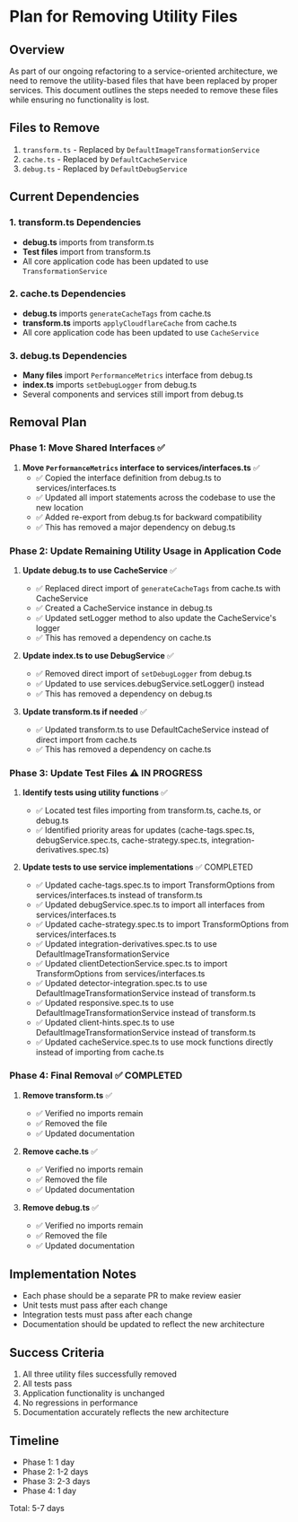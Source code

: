 # Plan for Removing Utility Files

## Overview

As part of our ongoing refactoring to a service-oriented architecture, we need to remove the utility-based files that have been replaced by proper services. This document outlines the steps needed to remove these files while ensuring no functionality is lost.

## Files to Remove

1. `transform.ts` - Replaced by `DefaultImageTransformationService`
2. `cache.ts` - Replaced by `DefaultCacheService`  
3. `debug.ts` - Replaced by `DefaultDebugService`

## Current Dependencies

### 1. transform.ts Dependencies

- **debug.ts** imports from transform.ts
- **Test files** import from transform.ts
- All core application code has been updated to use `TransformationService`

### 2. cache.ts Dependencies

- **debug.ts** imports `generateCacheTags` from cache.ts
- **transform.ts** imports `applyCloudflareCache` from cache.ts
- All core application code has been updated to use `CacheService`

### 3. debug.ts Dependencies

- **Many files** import `PerformanceMetrics` interface from debug.ts
- **index.ts** imports `setDebugLogger` from debug.ts
- Several components and services still import from debug.ts

## Removal Plan

### Phase 1: Move Shared Interfaces ✅

1. **Move `PerformanceMetrics` interface to services/interfaces.ts** ✅
   - ✅ Copied the interface definition from debug.ts to services/interfaces.ts
   - ✅ Updated all import statements across the codebase to use the new location
   - ✅ Added re-export from debug.ts for backward compatibility
   - ✅ This has removed a major dependency on debug.ts

### Phase 2: Update Remaining Utility Usage in Application Code

1. **Update debug.ts to use CacheService** ✅
   - ✅ Replaced direct import of `generateCacheTags` from cache.ts with CacheService
   - ✅ Created a CacheService instance in debug.ts
   - ✅ Updated setLogger method to also update the CacheService's logger
   - ✅ This has removed a dependency on cache.ts

2. **Update index.ts to use DebugService** ✅
   - ✅ Removed direct import of `setDebugLogger` from debug.ts
   - ✅ Updated to use services.debugService.setLogger() instead
   - ✅ This has removed a dependency on debug.ts

3. **Update transform.ts if needed** ✅
   - ✅ Updated transform.ts to use DefaultCacheService instead of direct import from cache.ts
   - ✅ This has removed a dependency on cache.ts

### Phase 3: Update Test Files ⚠️ IN PROGRESS

1. **Identify tests using utility functions** ✅
   - ✅ Located test files importing from transform.ts, cache.ts, or debug.ts
   - ✅ Identified priority areas for updates (cache-tags.spec.ts, debugService.spec.ts, cache-strategy.spec.ts, integration-derivatives.spec.ts)

2. **Update tests to use service implementations** ✅ COMPLETED
   - ✅ Updated cache-tags.spec.ts to import TransformOptions from services/interfaces.ts instead of transform.ts
   - ✅ Updated debugService.spec.ts to import all interfaces from services/interfaces.ts
   - ✅ Updated cache-strategy.spec.ts to import TransformOptions from services/interfaces.ts
   - ✅ Updated integration-derivatives.spec.ts to use DefaultImageTransformationService
   - ✅ Updated clientDetectionService.spec.ts to import TransformOptions from services/interfaces.ts
   - ✅ Updated detector-integration.spec.ts to use DefaultImageTransformationService instead of transform.ts
   - ✅ Updated responsive.spec.ts to use DefaultImageTransformationService instead of transform.ts
   - ✅ Updated client-hints.spec.ts to use DefaultImageTransformationService instead of transform.ts
   - ✅ Updated cacheService.spec.ts to use mock functions directly instead of importing from cache.ts

### Phase 4: Final Removal ✅ COMPLETED

1. **Remove transform.ts** ✅
   - ✅ Verified no imports remain
   - ✅ Removed the file
   - ✅ Updated documentation

2. **Remove cache.ts** ✅
   - ✅ Verified no imports remain
   - ✅ Removed the file
   - ✅ Updated documentation

3. **Remove debug.ts** ✅
   - ✅ Verified no imports remain
   - ✅ Removed the file
   - ✅ Updated documentation

## Implementation Notes

- Each phase should be a separate PR to make review easier
- Unit tests must pass after each change
- Integration tests must pass after each change
- Documentation should be updated to reflect the new architecture

## Success Criteria

1. All three utility files successfully removed
2. All tests pass
3. Application functionality is unchanged
4. No regressions in performance
5. Documentation accurately reflects the new architecture

## Timeline

- Phase 1: 1 day
- Phase 2: 1-2 days
- Phase 3: 2-3 days
- Phase 4: 1 day

Total: 5-7 days